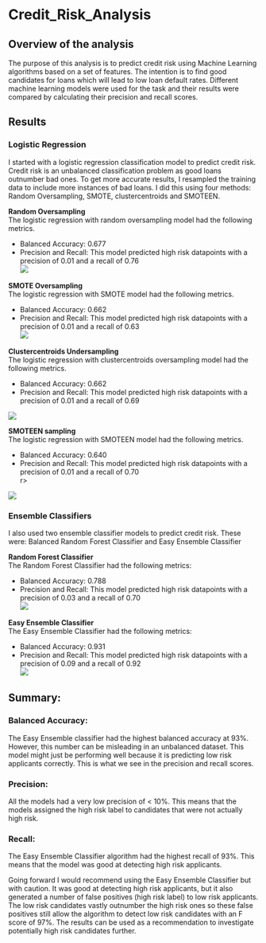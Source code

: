 # Credit_Risk_Analysis

## Overview of the analysis
The purpose of this analysis is to predict credit risk using Machine Learning algorithms based on a set of features. The intention is to find good candidates for loans which will lead to low loan default rates. Different machine learning models were used for the task and their results were compared by calculating their precision and recall scores.

## Results
### Logistic Regression
I started with a logistic regression classification model to predict credit risk. Credit risk is an unbalanced classification problem as good loans outnumber bad ones. To get more accurate results, I resampled the training data to include more instances of bad loans. I did this using four methods: Random Oversampling, SMOTE, clustercentroids and SMOTEEN.

<strong>Random Oversampling</strong></br>
The logistic regression with random oversampling model had the following metrics.
 - Balanced Accuracy: 0.677
 - Precision and Recall: This model predicted high risk datapoints with a precision of 0.01 and a recall of 0.76 </br>
   <img src = "https://github.com/Kee2u/Credit_Risk_Analysis/blob/main/Pictures/RandomOversampling.PNG?raw=true">
 
<strong>SMOTE Oversampling</strong></br>
The logistic regression with SMOTE model had the following metrics.
 - Balanced Accuracy: 0.662
 - Precision and Recall: This model predicted high risk datapoints with a precision of 0.01 and a recall of 0.63 </br>
   <img src = "https://github.com/Kee2u/Credit_Risk_Analysis/blob/main/Pictures/SMOTE.PNG?raw=true">
 
<strong>Clustercentroids Undersampling</strong></br>
The logistic regression with clustercentroids oversampling model had the following metrics.
 - Balanced Accuracy: 0.662
  - Precision and Recall: This model predicted high risk datapoints with a precision of 0.01 and a recall of 0.69 </br>
   <img src = "https://github.com/Kee2u/Credit_Risk_Analysis/blob/main/Pictures/Cluster.PNG?raw=true">
 
<strong>SMOTEEN sampling</strong></br>
The logistic regression with SMOTEEN model had the following metrics.
 - Balanced Accuracy: 0.640
  - Precision and Recall: This model predicted high risk datapoints with a precision of 0.01 and a recall of 0.70 </br>r>
   <img src = "https://github.com/Kee2u/Credit_Risk_Analysis/blob/main/Pictures/SMOTEEN.PNG?raw=true">
   
 ### Ensemble Classifiers
 I also used two ensemble classifier models to predict credit risk. These were: Balanced Random Forest Classifier and Easy Ensemble Classifier
 
 <strong>Random Forest Classifier</strong></br>
 The Random Forest Classifier had the following metrics:
 - Balanced Accuracy: 0.788
 - Precision and Recall: This model predicted high risk datapoints with a precision of 0.03 and a recall of 0.70 </br>
   <img src = "https://github.com/Kee2u/Credit_Risk_Analysis/blob/main/Pictures/rANDOMfOR.PNG?raw=true">
   
 <strong>Easy Ensemble Classifier</strong></br>
 The Easy Ensemble Classifier had the following metrics:
 - Balanced Accuracy: 0.931
 - Precision and Recall: This model predicted high risk datapoints with a precision of 0.09 and a recall of 0.92 </br>
   <img src = "https://github.com/Kee2u/Credit_Risk_Analysis/blob/main/Pictures/ADA.PNG?raw=true">


## Summary: 
### Balanced Accuracy: </br>
The Easy Ensemble classifier had the highest balanced accuracy at 93%. However, this number can be misleading in an unbalanced dataset. This model might just be performing well because it is predicting low risk applicants correctly. This is what we see in the precision and recall scores. 

### Precision: </br>
All the models had a very low precision of < 10%. This means that the models assigned the high risk label to candidates that were not actually high risk.

### Recall: </br>
The Easy Ensemble Classifier algorithm had the highest recall of 93%. This means that the model was good at detecting high risk applicants.

Going forward I would recommend using the Easy Ensemble Classifier but with caution. It was good at detecting high risk applicants, but it also generated a number of false positives (high risk label) to low risk applicants. The low risk candidates vastly outnumber the high risk ones so these false positives still allow the algorithm to detect low risk candidates with an F score of 97%. The results can be used as a recommendation to investigate potentially high risk candidates further.
